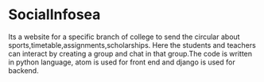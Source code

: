 # SocialInfosea
Its a website for a specific branch of college to send the circular about sports,timetable,assignments,scholarships. Here the students and teachers can interact by creating a group and chat in that group.The code is written in python language, atom is used for front end and django is used for backend.

